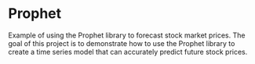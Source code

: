# Prophet
Example of using the Prophet library to forecast stock market prices. The goal of this project is to demonstrate how to use the Prophet library to create a time series model that can accurately predict future stock prices.
